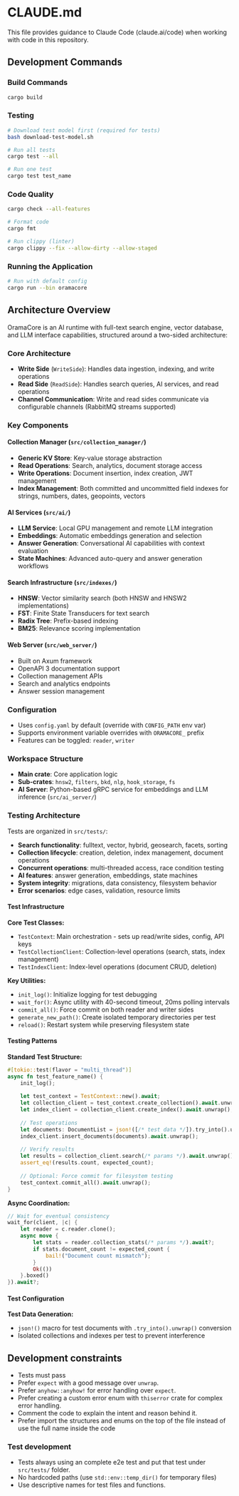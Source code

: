 # CLAUDE.md

This file provides guidance to Claude Code (claude.ai/code) when working with code in this repository.

## Development Commands

### Build Commands
```bash
cargo build
```

### Testing
```bash
# Download test model first (required for tests)
bash download-test-model.sh

# Run all tests
cargo test --all

# Run one test
cargo test test_name

```

### Code Quality
```bash
cargo check --all-features

# Format code
cargo fmt

# Run clippy (linter)
cargo clippy --fix --allow-dirty --allow-staged
```

### Running the Application
```bash
# Run with default config
cargo run --bin oramacore
```

## Architecture Overview

OramaCore is an AI runtime with full-text search engine, vector database, and LLM interface capabilities, structured around a two-sided architecture:

### Core Architecture
- **Write Side** (`WriteSide`): Handles data ingestion, indexing, and write operations
- **Read Side** (`ReadSide`): Handles search queries, AI services, and read operations
- **Channel Communication**: Write and read sides communicate via configurable channels (RabbitMQ streams supported)

### Key Components

#### Collection Manager (`src/collection_manager/`)
- **Generic KV Store**: Key-value storage abstraction
- **Read Operations**: Search, analytics, document storage access
- **Write Operations**: Document insertion, index creation, JWT management
- **Index Management**: Both committed and uncommitted field indexes for strings, numbers, dates, geopoints, vectors

#### AI Services (`src/ai/`)
- **LLM Service**: Local GPU management and remote LLM integration
- **Embeddings**: Automatic embeddings generation and selection
- **Answer Generation**: Conversational AI capabilities with context evaluation
- **State Machines**: Advanced auto-query and answer generation workflows

#### Search Infrastructure (`src/indexes/`)
- **HNSW**: Vector similarity search (both HNSW and HNSW2 implementations)
- **FST**: Finite State Transducers for text search
- **Radix Tree**: Prefix-based indexing
- **BM25**: Relevance scoring implementation

#### Web Server (`src/web_server/`)
- Built on Axum framework
- OpenAPI 3 documentation support
- Collection management APIs
- Search and analytics endpoints
- Answer session management

### Configuration
- Uses `config.yaml` by default (override with `CONFIG_PATH` env var)
- Supports environment variable overrides with `ORAMACORE_` prefix
- Features can be toggled: `reader`, `writer`

### Workspace Structure
- **Main crate**: Core application logic
- **Sub-crates**: `hnsw2`, `filters`, `bkd`, `nlp`, `hook_storage`, `fs`
- **AI Server**: Python-based gRPC service for embeddings and LLM inference (`src/ai_server/`)

### Testing Architecture

Tests are organized in `src/tests/`:
- **Search functionality**: fulltext, vector, hybrid, geosearch, facets, sorting
- **Collection lifecycle**: creation, deletion, index management, document operations  
- **Concurrent operations**: multi-threaded access, race condition testing
- **AI features**: answer generation, embeddings, state machines
- **System integrity**: migrations, data consistency, filesystem behavior
- **Error scenarios**: edge cases, validation, resource limits

#### Test Infrastructure

**Core Test Classes:**
- `TestContext`: Main orchestration - sets up read/write sides, config, API keys
- `TestCollectionClient`: Collection-level operations (search, stats, index management)
- `TestIndexClient`: Index-level operations (document CRUD, deletion)

**Key Utilities:**
- `init_log()`: Initialize logging for test debugging
- `wait_for()`: Async utility with 40-second timeout, 20ms polling intervals
- `commit_all()`: Force commit on both reader and writer sides
- `generate_new_path()`: Create isolated temporary directories per test
- `reload()`: Restart system while preserving filesystem state

#### Testing Patterns

**Standard Test Structure:**
```rust
#[tokio::test(flavor = "multi_thread")]
async fn test_feature_name() {
    init_log();
    
    let test_context = TestContext::new().await;
    let collection_client = test_context.create_collection().await.unwrap();
    let index_client = collection_client.create_index().await.unwrap();
    
    // Test operations
    let documents: DocumentList = json!([/* test data */]).try_into().unwrap();
    index_client.insert_documents(documents).await.unwrap();
    
    // Verify results
    let results = collection_client.search(/* params */).await.unwrap();
    assert_eq!(results.count, expected_count);
    
    // Optional: Force commit for filesystem testing
    test_context.commit_all().await.unwrap();
}
```

**Async Coordination:**
```rust
// Wait for eventual consistency
wait_for(client, |c| {
    let reader = c.reader.clone();
    async move {
        let stats = reader.collection_stats(/* params */).await?;
        if stats.document_count != expected_count {
            bail!("Document count mismatch");
        }
        Ok(())
    }.boxed()
}).await?;
```

#### Test Configuration

**Test Data Generation:**
- `json!()` macro for test documents with `.try_into().unwrap()` conversion
- Isolated collections and indexes per test to prevent interference

## Development constraints

- Tests must pass
- Prefer `expect` with a good message over `unwrap`.
- Prefer `anyhow::anyhow!` for error handling over `expect`.
- Prefer creating a custom error enum with `thiserror` crate for complex error handling.
- Comment the code to explain the intent and reason behind it.
- Prefer import the structures and enums on the top of the file instead of use the full name inside the code

### Test development
- Tests always using an complete e2e test and put that test under `src/tests/` folder.
- No hardcoded paths (use `std::env::temp_dir()` for temporary files)
- Use descriptive names for test files and functions.
